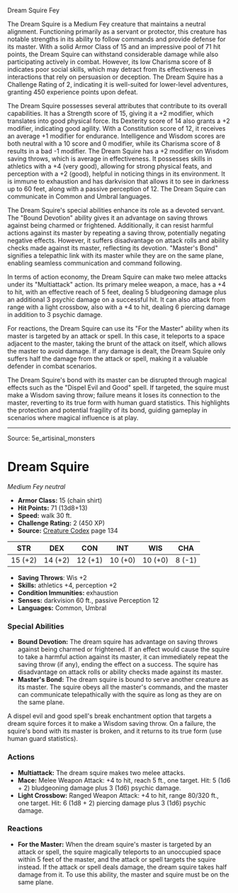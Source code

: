 <MonsterName/>Dream Squire</MonsterName>
<CreatureType/>Fey</CreatureType>

<summary>The Dream Squire is a Medium Fey creature that maintains a neutral alignment. Functioning primarily as a servant or protector, this creature has notable strengths in its ability to follow commands and provide defense for its master. With a solid Armor Class of 15 and an impressive pool of 71 hit points, the Dream Squire can withstand considerable damage while also participating actively in combat. However, its low Charisma score of 8 indicates poor social skills, which may detract from its effectiveness in interactions that rely on persuasion or deception. The Dream Squire has a Challenge Rating of 2, indicating it is well-suited for lower-level adventures, granting 450 experience points upon defeat.</summary>

<detail>

The Dream Squire possesses several attributes that contribute to its overall capabilities. It has a Strength score of 15, giving it a +2 modifier, which translates into good physical force. Its Dexterity score of 14 also grants a +2 modifier, indicating good agility. With a Constitution score of 12, it receives an average +1 modifier for endurance. Intelligence and Wisdom scores are both neutral with a 10 score and 0 modifier, while its Charisma score of 8 results in a bad -1 modifier. The Dream Squire has a +2 modifier on Wisdom saving throws, which is average in effectiveness. It possesses skills in athletics with a +4 (very good), allowing for strong physical feats, and perception with a +2 (good), helpful in noticing things in its environment. It is immune to exhaustion and has darkvision that allows it to see in darkness up to 60 feet, along with a passive perception of 12. The Dream Squire can communicate in Common and Umbral languages.

The Dream Squire's special abilities enhance its role as a devoted servant. The "Bound Devotion" ability gives it an advantage on saving throws against being charmed or frightened. Additionally, it can resist harmful actions against its master by repeating a saving throw, potentially negating negative effects. However, it suffers disadvantage on attack rolls and ability checks made against its master, reflecting its devotion. "Master's Bond" signifies a telepathic link with its master while they are on the same plane, enabling seamless communication and command following.

In terms of action economy, the Dream Squire can make two melee attacks under its "Multiattack" action. Its primary melee weapon, a mace, has a +4 to hit, with an effective reach of 5 feet, dealing 5 bludgeoning damage plus an additional 3 psychic damage on a successful hit. It can also attack from range with a light crossbow, also with a +4 to hit, dealing 6 piercing damage in addition to 3 psychic damage. 

For reactions, the Dream Squire can use its "For the Master" ability when its master is targeted by an attack or spell. In this case, it teleports to a space adjacent to the master, taking the brunt of the attack on itself, which allows the master to avoid damage. If any damage is dealt, the Dream Squire only suffers half the damage from the attack or spell, making it a valuable defender in combat scenarios.

The Dream Squire's bond with its master can be disrupted through magical effects such as the "Dispel Evil and Good" spell. If targeted, the squire must make a Wisdom saving throw; failure means it loses its connection to the master, reverting to its true form with human guard statistics. This highlights the protection and potential fragility of its bond, guiding gameplay in scenarios where magical influence is at play.</detail>



---

Source: 5e_artisinal_monsters

# Dream Squire

*Medium* *Fey* *neutral*

- **Armor Class:** 15 (chain shirt)
- **Hit Points:** 71 (13d8+13)
- **Speed:** walk 30 ft.
- **Challenge Rating:** 2 (450 XP)
- **Source:** [Creature Codex](https://koboldpress.com/kpstore/product/creature-codex-for-5th-edition-dnd) page 134

| STR | DEX | CON | INT | WIS | CHA |
| --- | --- | --- | --- | --- | --- |
| 15 (+2) | 14 (+2) | 12 (+1) | 10 (+0) | 10 (+0) | 8 (-1) |

- **Saving Throws**: Wis +2
- **Skills:** athletics +4, perception +2
- **Condition Immunities:** exhaustion
- **Senses:** darkvision 60 ft., passive Perception 12
- **Languages:** Common, Umbral

### Special Abilities

- **Bound Devotion:** The dream squire has advantage on saving throws against being charmed or frightened. If an effect would cause the squire to take a harmful action against its master, it can immediately repeat the saving throw (if any), ending the effect on a success. The squire has disadvantage on attack rolls or ability checks made against its master.
- **Master's Bond:** The dream squire is bound to serve another creature as its master. The squire obeys all the master's commands, and the master can communicate telepathically with the squire as long as they are on the same plane. 

A dispel evil and good spell's break enchantment option that targets a dream squire forces it to make a Wisdom saving throw. On a failure, the squire's bond with its master is broken, and it returns to its true form (use human guard statistics).

### Actions

- **Multiattack:** The dream squire makes two melee attacks.
- **Mace:** Melee Weapon Attack: +4 to hit, reach 5 ft., one target. Hit: 5 (1d6 + 2) bludgeoning damage plus 3 (1d6) psychic damage.
- **Light Crossbow:** Ranged Weapon Attack: +4 to hit, range 80/320 ft., one target. Hit: 6 (1d8 + 2) piercing damage plus 3 (1d6) psychic damage.

### Reactions

- **For the Master:** When the dream squire's master is targeted by an attack or spell, the squire magically teleports to an unoccupied space within 5 feet of the master, and the attack or spell targets the squire instead. If the attack or spell deals damage, the dream squire takes half damage from it. To use this ability, the master and squire must be on the same plane.





